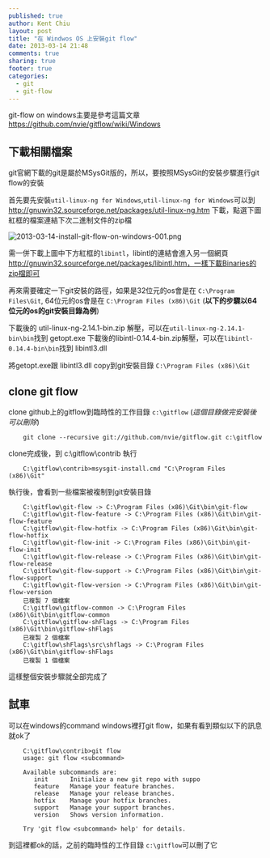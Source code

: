 ```yaml
---
published: true
author: Kent Chiu
layout: post
title: "在 Windwos OS 上安裝git flow"
date: 2013-03-14 21:48
comments: true
sharing: true
footer: true
categories: 
  - git
  - git-flow
---
```



git-flow on windows主要是參考這篇文章
https://github.com/nvie/gitflow/wiki/Windows

## 下載相關檔案

git官網下載的git是屬於MSysGit版的，所以，要按照MSysGit的安裝步驟進行git flow的安裝

首先要先安裝`util-linux-ng for Windows`,`util-linux-ng for Windows`可以到
http://gnuwin32.sourceforge.net/packages/util-linux-ng.htm 下載，點選下圖紅框的檔案連結下次二進制文件的zip檔

![2013-03-14-install-git-flow-on-windows-001.png][]

需一併下載上圖中下方紅框的`libintl`，libintl的連結會進入另一個網頁 http://gnuwin32.sourceforge.net/packages/libintl.htm，一樣下載Binaries的zip檔即可


再來需要確定一下git安裝的路徑，如果是32位元的os會是在 `C:\Program Files\Git`, 64位元的os會是在 `C:\Program Files (x86)\Git` (**以下的步驟以64位元的os的git安裝目錄為例**)


下載後的 util-linux-ng-2.14.1-bin.zip 解壓，可以在`util-linux-ng-2.14.1-bin\bin`找到 getopt.exe
下載後的libintl-0.14.4-bin.zip解壓，可以在`libintl-0.14.4-bin\bin`找到 libintl3.dll

將getopt.exe跟 libintl3.dll copy到git安裝目錄 `C:\Program Files (x86)\Git` 

## clone git flow

clone github上的gitflow到臨時性的工作目錄 `c:\gitflow` (*這個目錄做完安裝後可以刪除*)


```
	git clone --recursive git://github.com/nvie/gitflow.git c:\gitflow
```


clone完成後，到 c:\gitflow\contrib 執行


``` 
	C:\gitflow\contrib>msysgit-install.cmd "C:\Program Files (x86)\Git"
```

執行後，會看到一些檔案被複制到git安裝目錄

```
	C:\gitflow\git-flow -> C:\Program Files (x86)\Git\bin\git-flow
	C:\gitflow\git-flow-feature -> C:\Program Files (x86)\Git\bin\git-flow-feature
	C:\gitflow\git-flow-hotfix -> C:\Program Files (x86)\Git\bin\git-flow-hotfix
	C:\gitflow\git-flow-init -> C:\Program Files (x86)\Git\bin\git-flow-init
	C:\gitflow\git-flow-release -> C:\Program Files (x86)\Git\bin\git-flow-release
	C:\gitflow\git-flow-support -> C:\Program Files (x86)\Git\bin\git-flow-support
	C:\gitflow\git-flow-version -> C:\Program Files (x86)\Git\bin\git-flow-version
	已複製 7 個檔案
	C:\gitflow\gitflow-common -> C:\Program Files (x86)\Git\bin\gitflow-common
	C:\gitflow\gitflow-shFlags -> C:\Program Files (x86)\Git\bin\gitflow-shFlags
	已複製 2 個檔案
	C:\gitflow\shFlags\src\shflags -> C:\Program Files (x86)\Git\bin\gitflow-shFlags
	已複製 1 個檔案
```

這樣整個安裝步驟就全部完成了

## 試車

可以在windows的command  windows裡打git flow，如果有看到類似以下的訊息就ok了

```
	C:\gitflow\contrib>git flow
	usage: git flow <subcommand>
	
	Available subcommands are:
	   init      Initialize a new git repo with suppo
	   feature   Manage your feature branches.
	   release   Manage your release branches.
	   hotfix    Manage your hotfix branches.
	   support   Manage your support branches.
	   version   Shows version information.
	
	Try 'git flow <subcommand> help' for details.
```

到這裡都ok的話，之前的臨時性的工作目錄 `c:\gitflow`可以刪了它


  [2013-03-14-install-git-flow-on-windows-001.png]: /images/blog/2013-03-14-install-git-flow-on-windows-001.png
